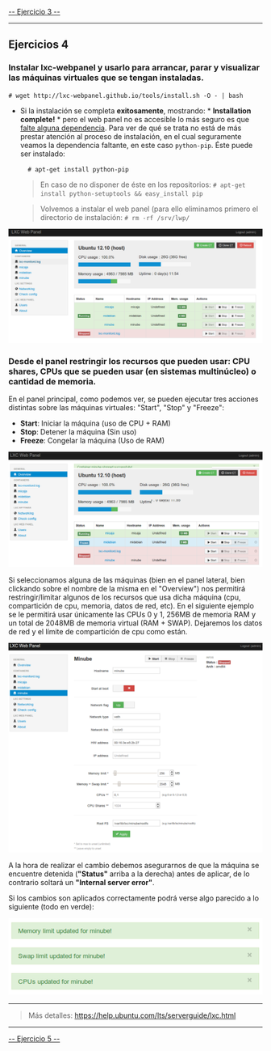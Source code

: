 [-- Ejercicio 3 --](./ejercicio03.md)

---------------------


## Ejercicios 4

### Instalar lxc-webpanel y usarlo para arrancar, parar y visualizar las máquinas virtuales que se tengan instaladas.

    # wget http://lxc-webpanel.github.io/tools/install.sh -O - | bash

* Si la instalación se completa **exitosamente**, mostrando: * **Installation complete!** * pero el web panel no es accesible lo más seguro es que [falte alguna dependencia](./images/lxc_web_panel_error.png). Para ver de qué se trata no está de más prestar atención al proceso de instalación, en el cual seguramente veamos la dependencia faltante, en este caso `python-pip`. Éste puede ser instalado:

        # apt-get install python-pip

    > En caso de no disponer de éste en los repositorios: `# apt-get install python-setuptools && easy_install pip`

    > Volvemos a instalar el web panel (para ello eliminamos primero el directorio de instalación: `# rm -rf /srv/lwp/`

![](./images/lxc_web_gui.png "Interfaz web de lxc")

### Desde el panel restringir los recursos que pueden usar: CPU shares, CPUs que se pueden usar (en sistemas multinúcleo) o cantidad de memoria.

En el panel principal, como podemos ver, se pueden ejecutar tres acciones distintas sobre las máquinas virtuales: "Start", "Stop" y "Freeze":

* **Start**: Iniciar la máquina (uso de CPU + RAM)
* **Stop**: Detener la máquina (Sin uso)
* **Freeze**: Congelar la máquina (Uso de RAM)

![](./images/lxc_web_gui_frozen.png "Interfaz web de lxc con máquinas en los tres estados")

Si seleccionamos alguna de las máquinas (bien en el panel lateral, bien clickando sobre el nombre de la misma en el "Overview") nos permitirá restringir/limitar algunos de los recursos que usa dicha máquina (cpu, compartición de cpu, memoria, datos de red, etc). En el siguiente ejemplo se le permitirá usar únicamente las CPUs 0 y 1, 256MB de memoria RAM y un total de 2048MB de memoria virtual (RAM + SWAP). Dejaremos los datos de red y el límite de compartición de cpu como están.

![](./images/lxc_web_gui_minube_config.png "Menú de configuración de máquina Minube")

A la hora de realizar el cambio debemos asegurarnos de que la máquina se encuentre detenida (**"Status"** arriba a la derecha) antes de aplicar, de lo contrario soltará un **"Internal server error"**.

Si los cambios son aplicados correctamente podrá verse algo parecido a lo siguiente (todo en verde):

![](./images/lxc_web_gui_config_applied.png "Configuración de máquina aplicada correctamente")

---------------------

> Más detalles: https://help.ubuntu.com/lts/serverguide/lxc.html

---------------------

[-- Ejercicio 5 --](./ejercicio05.md)
